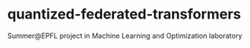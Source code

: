 # quantized-federated-transformers
Summer@EPFL project in Machine Learning and Optimization laboratory
